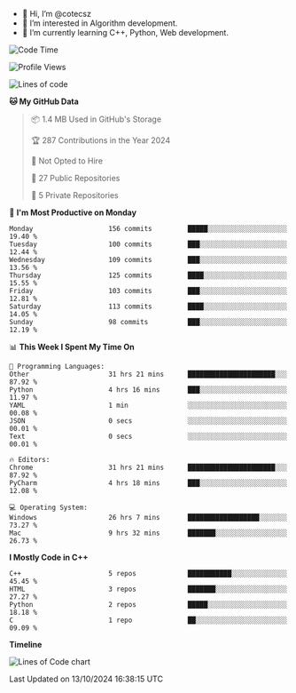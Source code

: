 - 👋 Hi, I’m @cotecsz
- 👀 I’m interested in Algorithm development.
- 🌱 I’m currently learning C++, Python, Web development.

<!---
cotecsz/cotecsz is a ✨ special ✨ repository because its `README.md` (this file) appears on your GitHub profile.
You can click the Preview link to take a look at your changes.
--->

<!--START_SECTION:waka-->
![Code Time](http://img.shields.io/badge/Code%20Time-1%2C824%20hrs%2012%20mins-blue)

![Profile Views](http://img.shields.io/badge/Profile%20Views-0-blue)

![Lines of code](https://img.shields.io/badge/From%20Hello%20World%20I%27ve%20Written-1.2%20million%20lines%20of%20code-blue)

**🐱 My GitHub Data** 

> 📦 1.4 MB Used in GitHub's Storage 
 > 
> 🏆 287 Contributions in the Year 2024
 > 
> 🚫 Not Opted to Hire
 > 
> 📜 27 Public Repositories 
 > 
> 🔑 5 Private Repositories 
 > 
📅 **I'm Most Productive on Monday** 

```text
Monday                   156 commits         █████░░░░░░░░░░░░░░░░░░░░   19.40 % 
Tuesday                  100 commits         ███░░░░░░░░░░░░░░░░░░░░░░   12.44 % 
Wednesday                109 commits         ███░░░░░░░░░░░░░░░░░░░░░░   13.56 % 
Thursday                 125 commits         ████░░░░░░░░░░░░░░░░░░░░░   15.55 % 
Friday                   103 commits         ███░░░░░░░░░░░░░░░░░░░░░░   12.81 % 
Saturday                 113 commits         ████░░░░░░░░░░░░░░░░░░░░░   14.05 % 
Sunday                   98 commits          ███░░░░░░░░░░░░░░░░░░░░░░   12.19 % 
```


📊 **This Week I Spent My Time On** 

```text
💬 Programming Languages: 
Other                    31 hrs 21 mins      ██████████████████████░░░   87.92 % 
Python                   4 hrs 16 mins       ███░░░░░░░░░░░░░░░░░░░░░░   11.97 % 
YAML                     1 min               ░░░░░░░░░░░░░░░░░░░░░░░░░   00.08 % 
JSON                     0 secs              ░░░░░░░░░░░░░░░░░░░░░░░░░   00.01 % 
Text                     0 secs              ░░░░░░░░░░░░░░░░░░░░░░░░░   00.01 % 

🔥 Editors: 
Chrome                   31 hrs 21 mins      ██████████████████████░░░   87.92 % 
PyCharm                  4 hrs 18 mins       ███░░░░░░░░░░░░░░░░░░░░░░   12.08 % 

💻 Operating System: 
Windows                  26 hrs 7 mins       ██████████████████░░░░░░░   73.27 % 
Mac                      9 hrs 32 mins       ███████░░░░░░░░░░░░░░░░░░   26.73 % 
```

**I Mostly Code in C++** 

```text
C++                      5 repos             ███████████░░░░░░░░░░░░░░   45.45 % 
HTML                     3 repos             ███████░░░░░░░░░░░░░░░░░░   27.27 % 
Python                   2 repos             █████░░░░░░░░░░░░░░░░░░░░   18.18 % 
C                        1 repo              ██░░░░░░░░░░░░░░░░░░░░░░░   09.09 % 
```



**Timeline**

![Lines of Code chart](https://raw.githubusercontent.com/cotecsz/cotecsz/master/assets/bar_graph.png)


 Last Updated on 13/10/2024 16:38:15 UTC
<!--END_SECTION:waka-->
